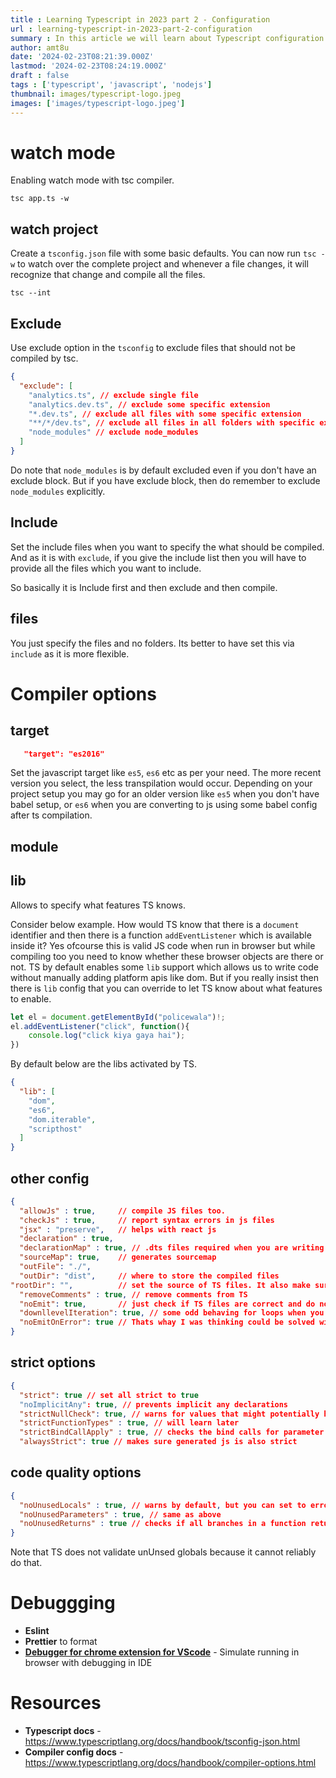 ```yaml
---
title : Learning Typescript in 2023 part 2 - Configuration
url : learning-typescript-in-2023-part-2-configuration
summary : In this article we will learn about Typescript configuration and various options provided to make our life easier while coding.  
author: amt8u
date: '2024-02-23T08:21:39.000Z'
lastmod: '2024-02-23T08:24:19.000Z'
draft : false
tags : ['typescript', 'javascript', 'nodejs']
thumbnail: images/typescript-logo.jpeg
images: ['images/typescript-logo.jpeg']
---
```


# watch mode
Enabling watch mode with tsc compiler.
```shell
tsc app.ts -w
```
## watch project
Create a `tsconfig.json` file with some basic defaults. You can now run `tsc -w` to watch over the complete project and whenever a file changes, it will recognize that change and compile all the files.

```shell
tsc --int
```

## Exclude
Use exclude option in the `tsconfig` to exclude files that should not be compiled by tsc.

```json
{
  "exclude": [
    "analytics.ts", // exclude single file
    "analytics.dev.ts", // exclude some specific extension
    "*.dev.ts", // exclude all files with some specific extension
    "**/*/dev.ts", // exclude all files in all folders with specific extention
    "node_modules" // exclude node_modules
  ]
}
```
Do note that `node_modules` is by default excluded even if you don't have an exclude block. But if you have exclude block, then do remember to exclude `node_modules` explicitly.

## Include
Set the include files when you want to specify the what should be compiled. And as it is with `exclude`, if you give the include list then you will have to provide all the files which you want to include. 

So basically it is Include first and then exclude and then compile.

## files
You just specify the files and no folders. Its better to have set this via `include` as it is more flexible.

# Compiler options

## target
```json
   "target": "es2016"
```
Set the javascript target like `es5`, `es6` etc as per your need. The more recent version you select, the less transpilation would occur. Depending on your project setup you may go for an older version like `es5` when you don't have babel setup, or `es6` when you are converting to js using some babel config after ts compilation.

## module

## lib
Allows to specify what features TS knows. 

Consider below example. How would TS know that there is a `document` identifier and then there is a function `addEventListener` which is available inside it? Yes ofcourse this is valid JS code when run in browser but while compiling too you need to know whether these browser objects are there or not. TS by default enables some `lib` support which allows us to write code without manually adding platform apis like dom. But if you really insist then there is `lib` config that you can override to let TS know about what features to enable.
```typescript
let el = document.getElementById("policewala")!;
el.addEventListener("click", function(){
    console.log("click kiya gaya hai");
})
```

By default below are the libs activated by TS.
```json
{
  "lib": [
	"dom",
	"es6",
	"dom.iterable",
	"scripthost"
  ]
}
```

## other config

```json 
{
  "allowJs" : true, 	// compile JS files too.
  "checkJs" : true, 	// report syntax errors in js files
  "jsx" : "preserve", 	// helps with react js
  "declaration" : true,
  "declarationMap" : true, // .dts files required when you are writing library code.
  "sourceMap": true, 	// generates sourcemap
  "outFile": "./",
  "outDir": "dist", 	// where to store the compiled files
"rootDir": "", 			// set the source of TS files. It also make sure that the project structure in dist folder
  "removeComments" : true, // remove comments from TS
  "noEmit": true, 		// just check if TS files are correct and do not create JS files
  "downllevelIteration": true, // some odd behaving for loops when you are compiling for older js versions
  "noEmitOnError": true // Thats whay I was thinking could be solved with config and it is
}
```
## strict options

```json
{
  "strict": true // set all strict to true
  "noImplicitAny": true, // prevents implicit any declarations
  "strictNullCheck": true, // warns for values that might potentially hold null values - kind of a null pointer exception prevention, you need to add a dynamic runtime check like if()
  "strictFunctionTypes" : true, // will learn later
  "strictBindCallApply" : true, // checks the bind calls for parameter matching
  "alwaysStrict": true // makes sure generated js is also strict

```

## code quality options
```json
{
  "noUnusedLocals" : true, // warns by default, but you can set to error
  "noUnusedParameters" : true, // same as above
  "noUnusedReturns" : true // checks if all branches in a function return some value. You can explicitly return undefined if needed
}
```

Note that TS does not validate unUnsed globals because it cannot reliably do that.

# Debuggging

* **Eslint**
* **Prettier** to format
* **[Debugger for chrome extension for VScode](https://code.visualstudio.com/docs/typescript/typescript-debugging)** - Simulate running in browser with debugging in IDE

# Resources
* **Typescript docs** - https://www.typescriptlang.org/docs/handbook/tsconfig-json.html
* **Compiler config docs** - https://www.typescriptlang.org/docs/handbook/compiler-options.html





